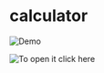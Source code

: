 # calculator 

![Demo ](https://imgur.com/e1uCyqU.jpg)

![To open it click here](https://lively-quokka-35b205.netlify.app)